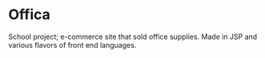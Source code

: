 Offica
======

School project; e-commerce site that sold office supplies. Made in JSP and various flavors of front end languages.

